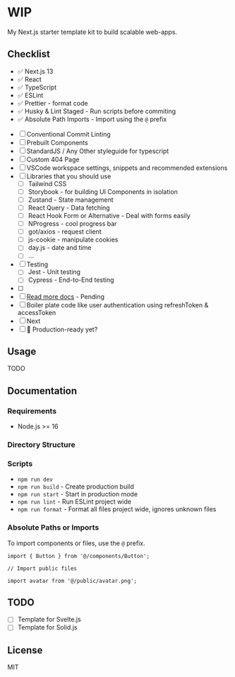 # WIP

My Next.js starter template kit to build scalable web-apps.

## Checklist

- ✅ Next.js 13
- ✅ React
- ✅ TypeScript
- ✅ ESLint
- ✅ Prettier - format code
- ✅ Husky & Lint Staged - Run scripts before commiting
- ✅ Absolute Path Imports - Import using the `@` prefix
- [ ] Conventional Commit Linting
- [ ] Prebuilt Components
- [ ] StandardJS / Any Other styleguide for typescript
- [ ] Custom 404 Page
- [ ] VSCode workspace settings, snippets and recommended extensions
- [ ] Libraries that you should use
  - [ ] Tailwind CSS
  - [ ] Storybook - for building UI Components in isolation
  - [ ] Zustand - State management
  - [ ] React Query - Data fetching
  - [ ] React Hook Form or Alternative - Deal with forms easily
  - [ ] NProgress - cool progress bar
  - [ ] got/axios - request client
  - [ ] js-cookie - manipulate cookies
  - [ ] day.js - date and time
  - [ ] ...
- [ ] Testing
  - [ ] Jest - Unit testing
  - [ ] Cypress - End-to-End testing
- [ ]
- [ ] [Read more docs](https://nextjs.org/docs) - Pending
- [ ] Boiler plate code like user authentication using refreshToken & accessToken
- [ ] Next
- [ ] 🚀 Production-ready yet?

## Usage

TODO

## Documentation

### Requirements

- Node.js >= 16

### Directory Structure

### Scripts

- `npm run dev`
- `npm run build` - Create production build
- `npm run start` - Start in production mode
- `npm run lint` - Run ESLint project wide
- `npm run format` - Format all files project wide, ignores unknown files

### Absolute Paths or Imports

To import components or files, use the `@` prefix.

```tsx
import { Button } from '@/components/Button';

// Import public files

import avatar from '@/public/avatar.png';
```

## TODO

- [ ] Template for Svelte.js
- [ ] Template for Solid.js

## License

MIT
